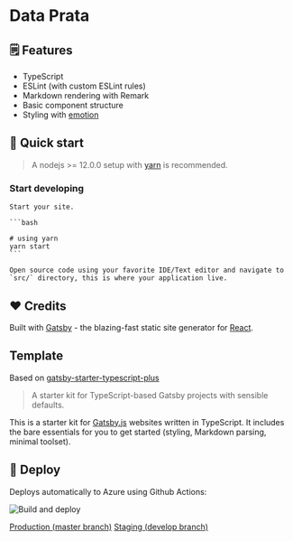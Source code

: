 # Data Prata

## 🗒️ Features

- TypeScript
- ESLint (with custom ESLint rules)
- Markdown rendering with Remark
- Basic component structure
- Styling with [emotion](https://emotion.sh/)

## 🚀 Quick start

> A nodejs >= 12.0.0 setup with [yarn](https://yarnpkg.com/) is recommended.

### Start developing

    Start your site.

    ```bash

    # using yarn
    yarn start
    ```

    Open source code using your favorite IDE/Text editor and navigate to `src/` directory, this is where your application live.

## ❤️ Credits

Built with [Gatsby](https://www.gatsbyjs.org/) - the blazing-fast static site generator for [React](https://facebook.github.io/react/).

## Template

Based on [gatsby-starter-typescript-plus](https://github.com/resir014/gatsby-starter-typescript-plus)

> A starter kit for TypeScript-based Gatsby projects with sensible defaults.

This is a starter kit for [Gatsby.js](https://www.gatsbyjs.org/) websites written in TypeScript. It includes the bare essentials for you to get started (styling, Markdown parsing, minimal toolset).

## 💫 Deploy

Deploys automatically to Azure using Github Actions:

![Build and deploy](https://github.com/daresaydigital/dataprata/workflows/Build%20and%20deploy/badge.svg?branch=master)

[Production (master branch)](http://dataprata.se)
[Staging (develop branch)](http://next.dataprata.se)
